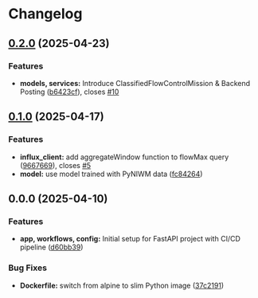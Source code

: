 # Changelog

## [0.2.0](https://github.com/FelizCoder/crewstand.LGBMClassifier/compare/v0.1.0...v0.2.0) (2025-04-23)


### Features

* **models, services:** Introduce ClassifiedFlowControlMission & Backend Posting ([b6423cf](https://github.com/FelizCoder/crewstand.LGBMClassifier/commit/b6423cf373fa8265c03b4ad1dd0a814d9effe962)), closes [#10](https://github.com/FelizCoder/crewstand.LGBMClassifier/issues/10)

## [0.1.0](https://github.com/FelizCoder/crewstand.LGBMClassifier/compare/v0.0.0...v0.1.0) (2025-04-17)


### Features

* **influx_client:** add aggregateWindow function to flowMax query ([9667669](https://github.com/FelizCoder/crewstand.LGBMClassifier/commit/9667669b7150c502222e3a99c4f0630d5ff47c77)), closes [#5](https://github.com/FelizCoder/crewstand.LGBMClassifier/issues/5)
* **model:** use model trained with PyNIWM data ([fc84264](https://github.com/FelizCoder/crewstand.LGBMClassifier/commit/fc84264d6694f2928f419a513aa947672164300a))

## 0.0.0 (2025-04-10)


### Features

* **app, workflows, config:** Initial setup for FastAPI project with CI/CD pipeline ([d60bb39](https://github.com/FelizCoder/crewstand.LGBMClassifier/commit/d60bb393cba4a4675845aeb02ccc3f8e8300201e))


### Bug Fixes

* **Dockerfile:** switch from alpine to slim Python image ([37c2191](https://github.com/FelizCoder/crewstand.LGBMClassifier/commit/37c2191dc934b0dbad29a2f76767cb00c1249025))
